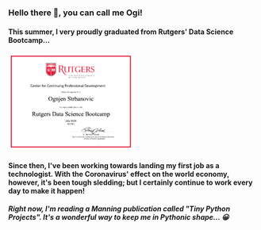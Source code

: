 ### Hello there 👋, you can call me Ogi!
#### This summer, I very proudly graduated from Rutgers' Data Science Bootcamp...

<img src="https://github.com/ognjenstrbanovic/ognjenstrbanovic/blob/main/O.Strbanovic%20Certificate.png" height="50%" width="50%">

#### Since then, I've been working towards landing my first job as a technologist. With the Coronavirus' effect on the world economy, however, it's been tough sledding; but I certainly continue to work every day to make it happen!
##### Right now, I'm reading a Manning publication called "Tiny Python Projects". It's a wonderful way to keep me in Pythonic shape... 😀
<!--
**ognjenstrbanovic/ognjenstrbanovic** is a ✨ _special_ ✨ repository because its `README.md` (this file) appears on your GitHub profile.

Here are some ideas to get you started:

- 🔭 I’m currently working on ...
- 🌱 I’m currently learning ...
- 👯 I’m looking to collaborate on ...
- 🤔 I’m looking for help with ...
- 💬 Ask me about ...
- 📫 How to reach me: ...
- ⚡ Fun fact: ...
-->
